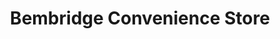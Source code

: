 ---
title: "Bembridge Convenience Store"
url: /derby/bembridge-convenience-store/
shop: convenience
---
